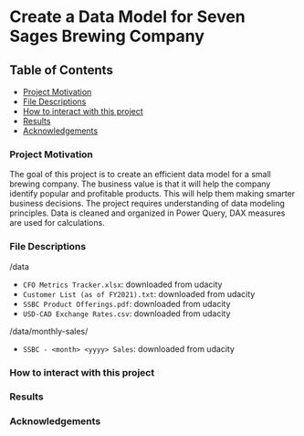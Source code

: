 # Create a Data Model for Seven Sages Brewing Company

## Table of Contents
 * [Project Motivation](#project-motivation)
 * [File Descriptions](#file-descriptions)
 * [How to interact with this project](#how-to-interact-with-this-project)
 * [Results](#results)
 * [Acknowledgements](#Acknowledgements)


### Project Motivation

The goal of this project is to create an efficient data model for a small brewing company. The business value is that it will help the company identify popular and profitable products. This will help them making smarter business decisions. The project requires understanding of data modeling principles. Data is cleaned and organized in Power Query, DAX measures are used for calculations.


### File Descriptions

/data

- `CFO Metrics Tracker.xlsx`: downloaded from udacity
- `Customer List (as of FY2021).txt`: downloaded from udacity
- `SSBC Product Offerings.pdf`: downloaded from udacity
- `USD-CAD Exchange Rates.csv`: downloaded from udacity

/data/monthly-sales/

- `SSBC - <month> <yyyy> Sales`: downloaded from udacity


### How to interact with this project

### Results

### Acknowledgements





